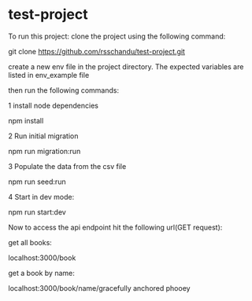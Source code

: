 # test-project

To run this project:
clone the project using the following command:

git clone https://github.com/rsschandu/test-project.git

create a new env file in the project directory. The expected variables are listed in env_example file

then run the following commands:

1 install node dependencies

npm install

2 Run initial migration

npm run migration:run

3 Populate the data from the csv file

npm run seed:run

4 Start in dev mode:

npm run start:dev

Now to access the api endpoint hit the following url(GET request):

get all books:

localhost:3000/book

get a book by name:

localhost:3000/book/name/gracefully anchored phooey
